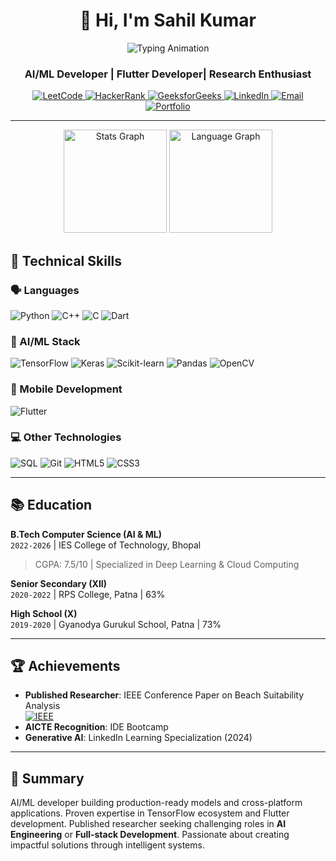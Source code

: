 <h1 align="center">👋 Hi, I'm Sahil Kumar</h1>
<p align="center">
  <img src="https://readme-typing-svg.demolab.com?font=Fira+Code&pause=1000&color=22D3EE&center=true&width=435&lines=Machine+Learning+Engineer;Flutter+Developer;IEEE+Published+Researcher;AI+Solutions+Architect" alt="Typing Animation" />
</p>
<h3 align="center">AI/ML Developer | Flutter Developer| Research Enthusiast</h3>

<p align="center">
  <a href="https://leetcode.com/yourusername/">
  <img src="https://img.shields.io/badge/LeetCode-FFA116?logo=leetcode&logoColor=black&style=for-the-badge" alt="LeetCode">
</a>
<a href="https://www.hackerrank.com/profile/yourusername">
  <img src="https://img.shields.io/badge/HackerRank-00EA64?logo=hackerrank&logoColor=black&style=for-the-badge" alt="HackerRank">
</a>
<a href="https://auth.geeksforgeeks.org/user/yourusername">
  <img src="https://img.shields.io/badge/GeeksforGeeks-2F8D46?logo=geeksforgeeks&logoColor=white&style=for-the-badge" alt="GeeksforGeeks">
</a>
  <a href="https://linkedin.com/in/sahil-kumar-11731b28a">
    <img src="https://img.shields.io/badge/LinkedIn-0A66C2?logo=linkedin&logoColor=white&style=for-the-badge" alt="LinkedIn">
  </a>
  <a href="mailto:contact.sahilkumar969@gmail.com">
    <img src="https://img.shields.io/badge/Email-EA4335?logo=gmail&logoColor=white&style=for-the-badge" alt="Email">
  </a>
  <a href="https://github.com/sahilgupta969">
    <img src="https://img.shields.io/badge/Portfolio-4285F4?logo=google-chrome&logoColor=white&style=for-the-badge" alt="Portfolio">
  </a>
</p>

---
<div align="center">
  <img src="https://github-readme-stats.vercel.app/api?username=sahilgupta969&show_icons=true&theme=radical&hide_border=true&include_all_commits=true" height="165" alt="Stats Graph" />
  <img src="https://github-readme-stats.vercel.app/api/top-langs/?username=sahilgupta969&layout=compact&theme=radical&hide_border=true&langs_count=10" height="165" alt="Language Graph" />
</div>

## 🔧 Technical Skills

### 🗣️ Languages
![Python](https://img.shields.io/badge/Python-3776AB?logo=python&logoColor=white)
![C++](https://img.shields.io/badge/C++-00599C?logo=c%2B%2B&logoColor=white)
![C](https://img.shields.io/badge/C-A8B9CC?logo=c&logoColor=black)
![Dart](https://img.shields.io/badge/Dart-0175C2?logo=dart&logoColor=white)

### 🤖 AI/ML Stack
![TensorFlow](https://img.shields.io/badge/TensorFlow-FF6F00?logo=tensorflow&logoColor=white)
![Keras](https://img.shields.io/badge/Keras-D00000?logo=keras&logoColor=white)
![Scikit-learn](https://img.shields.io/badge/ScikitLearn-F7931E?logo=scikitlearn&logoColor=white)
![Pandas](https://img.shields.io/badge/Pandas-150458?logo=pandas&logoColor=white)
![OpenCV](https://img.shields.io/badge/OpenCV-5C3EE8?logo=opencv&logoColor=white)

### 📱 Mobile Development
![Flutter](https://img.shields.io/badge/Flutter-02569B?logo=flutter&logoColor=white)

### 💻 Other Technologies
![SQL](https://img.shields.io/badge/SQL-4479A1?logo=postgresql&logoColor=white)
![Git](https://img.shields.io/badge/Git-F05032?logo=git&logoColor=white)
![HTML5](https://img.shields.io/badge/HTML5-E34F26?logo=html5&logoColor=white)
![CSS3](https://img.shields.io/badge/CSS3-1572B6?logo=css3&logoColor=white)

---


## 📚 Education

**B.Tech Computer Science (AI & ML)**  
`2022-2026` | IES College of Technology, Bhopal  
> CGPA: 7.5/10 | Specialized in Deep Learning & Cloud Computing  

**Senior Secondary (XII)**  
`2020-2022` | RPS College, Patna | 63%  

**High School (X)**  
`2019-2020` | Gyanodya Gurukul School, Patna | 73%  

---

## 🏆 Achievements
- **Published Researcher**: IEEE Conference Paper on Beach Suitability Analysis  
  [![IEEE](https://img.shields.io/badge/IEEE-00629B?logo=ieee&logoColor=white)](https://ieeexplore.ieee.org/document/XXXXXXX)  
- **AICTE Recognition**: IDE Bootcamp 
- **Generative AI**: LinkedIn Learning Specialization (2024)

---

## 📌 Summary  
AI/ML developer building production-ready models and cross-platform applications. Proven expertise in TensorFlow ecosystem and Flutter development. Published researcher seeking challenging roles in **AI Engineering** or **Full-stack Development**. Passionate about creating impactful solutions through intelligent systems.


